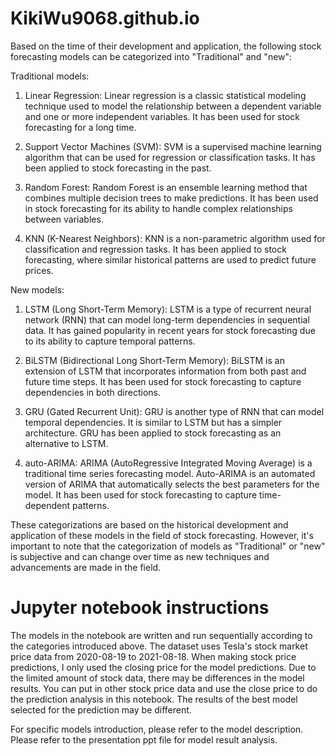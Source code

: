 # KikiWu9068.github.io
Based on the time of their development and application, the following stock forecasting models can be categorized into "Traditional" and "new":

Traditional models:
1. Linear Regression: Linear regression is a classic statistical modeling technique used to model the relationship between a dependent variable and one or more independent variables. It has been used for stock forecasting for a long time.

2. Support Vector Machines (SVM): SVM is a supervised machine learning algorithm that can be used for regression or classification tasks. It has been applied to stock forecasting in the past.

3. Random Forest: Random Forest is an ensemble learning method that combines multiple decision trees to make predictions. It has been used in stock forecasting for its ability to handle complex relationships between variables.

4. KNN (K-Nearest Neighbors): KNN is a non-parametric algorithm used for classification and regression tasks. It has been applied to stock forecasting, where similar historical patterns are used to predict future prices.

New models:
1. LSTM (Long Short-Term Memory): LSTM is a type of recurrent neural network (RNN) that can model long-term dependencies in sequential data. It has gained popularity in recent years for stock forecasting due to its ability to capture temporal patterns.

2. BiLSTM (Bidirectional Long Short-Term Memory): BiLSTM is an extension of LSTM that incorporates information from both past and future time steps. It has been used for stock forecasting to capture dependencies in both directions.

3. GRU (Gated Recurrent Unit): GRU is another type of RNN that can model temporal dependencies. It is similar to LSTM but has a simpler architecture. GRU has been applied to stock forecasting as an alternative to LSTM.

4. auto-ARIMA: ARIMA (AutoRegressive Integrated Moving Average) is a traditional time series forecasting model. Auto-ARIMA is an automated version of ARIMA that automatically selects the best parameters for the model. It has been used for stock forecasting to capture time-dependent patterns.

These categorizations are based on the historical development and application of these models in the field of stock forecasting. However, it's important to note that the categorization of models as "Traditional" or "new" is subjective and can change over time as new techniques and advancements are made in the field.

# **Jupyter notebook instructions**

The models in the notebook are written and run sequentially according to the categories introduced above. The dataset uses Tesla's stock market price data from 2020-08-19 to 2021-08-18. When making stock price predictions, I only used the closing price for the model predictions. Due to the limited amount of stock data, there may be differences in the model results. You can put in other stock price data and use the close price to do the prediction analysis in this notebook. The results of the best model selected for the prediction may be different.

For specific models introduction, please refer to the model description. Please refer to the presentation ppt file for model result analysis.

